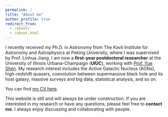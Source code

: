 ```yaml
---
permalink: /
title: "About me"
author_profile: true
redirect_from: 
  - /about/
  - /about.html
---
```

 
I recently received my Ph.D. in Astronomy from The Kavli Institute for Astronomy and Astrophysics at Peking University, where I was supervised by Prof. Linhua Jiang. I am now a **first-year postdoctoral researcher** at the University of Illinois Urbana-Champaign (**UIUC**), working with [Prof. Yue Shen](http://quasar.astro.illinois.edu/). My research interest includes the Active Galactic Nucleus (AGNs), high-redshift quasars, coevolution between supermassive black hole and its host galaxy, massive surveys and big data, statistical analysis, and so on. 

You can find [my CV here](../assets/cv_pzw.pdf).

This website is still and will always be under construction. If you are interested in my research or have any questions, please feel free to **contact me**. I always enjoy discussing and collaborating with people.



